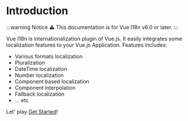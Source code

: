 # Introduction

:::warning Notice
:warning: This documentation is for Vue I18n v6.0 or later.
:::

Vue I18n is internationalization plugin of Vue.js. It easily integrates some localization features to your Vue.js Application. Features includes:

- Various formats localization
- Pluralization
- DateTime localization
- Number localization
- Component based localization
- Component interpolation
- Fallback localization
- ... etc

Let' play [Get Started](./guide/started.md)!
